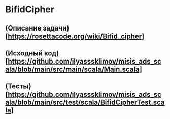 # BifidCipher

## (Описание задачи)[https://rosettacode.org/wiki/Bifid_cipher]

## (Исходный код)[https://github.com/ilyasssklimov/misis_ads_scala/blob/main/src/main/scala/Main.scala]

## (Тесты)[https://github.com/ilyasssklimov/misis_ads_scala/blob/main/src/test/scala/BifidCipherTest.scala]
